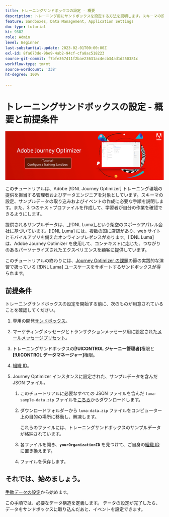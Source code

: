 ```yaml
---
title: トレーニングサンドボックスの設定 - 概要
description: トレーニング用にサンドボックスを設定する方法を説明します。スキーマの設定、サンプルデータの取り込みおよびイベントの作成に必要な手順を説明します。
feature: Sandboxes, Data Management, Application Settings
doc-type: tutorial
kt: 9382
role: Admin
level: Beginner
last-substantial-update: 2023-02-01T00:00:00Z
exl-id: 8fa673de-9be9-4ab2-94cf-cfa8ac518223
source-git-commit: f7bfe367411f2bae23631ac4ecb34ad1d250381c
workflow-type: tm+mt
source-wordcount: '338'
ht-degree: 100%

---
```


# トレーニングサンドボックスの設定 - 概要と前提条件

![バナーチュートリアル - トレーニングサンドボックスの設定](./assets/ajo-banner-configure-training-sandbox.png)

このチュートリアルは、Adobe [!DNL Journey Optimizer] トレーニング環境の提供を担当する管理者およびデータエンジニアを対象としています。スキーマの設定、サンプルデータの取り込みおよびイベントの作成に必要な手順を説明します。また、3 つのテストプロファイルを作成して、学習者が自分の作業を確認できるようにします。

提供されるサンプルデータは、_[!DNL Luma]_という架空のスポーツアパレル会社に基づいています。[!DNL Luma] には、複数の国に店舗があり、web サイトとモバイルアプリを備えたオンラインプレゼンスがあります。[!DNL Luma] は、Adobe Journey Optimizer を使用して、コンテキストに応じた、つながりのあるパーソナライズされたエクスペリエンスを顧客に提供しています。

このチュートリアルの終わりには、[Journey Optimizer の課題](/help/challenges/introduction-and-prerequisites.md)の節の実践的な演習で扱っている [!DNL Luma] ユースケースをサポートするサンドボックスが得られます。

## 前提条件

トレーニングサンドボックスの設定を開始する前に、次のものが用意されていることを確認してください。

1. 専用の開発[サンドボックス](https://experienceleague.adobe.com/docs/journey-optimizer-learn/tutorials/access-control/create-and-manage-sandboxes.html?lang=ja)。

1. マーケティングメッセージとトランザクションメッセージ用に設定された[メールメッセージプリセット](https://experienceleague.adobe.com/docs/journey-optimizer-learn/tutorials/configuration/channel-configuration/set-up-email-channel.html?lang=ja)。

1. トレーニングサンドボックスの&#x200B;**[!UICONTROL ジャーニー管理者]**&#x200B;権限と&#x200B;**[!UICONTROL データマネージャー]**&#x200B;権限。

1. [組織 ID](https://experienceleague.adobe.com/docs/core-services/interface/administration/organizations.html?lang=ja)。

1. Journey Optimizer インスタンスに設定された、サンプルデータを含んだ JSON ファイル。

   1. このチュートリアルに必要なすべての JSON ファイルを含んだ `luma-sample-data.zip` ファイルを[こちら](/help/tutorial-configure-a-training-sandbox/assets/luma-data/luma-sample-data.zip)からダウンロードします。

   1. ダウンロードフォルダーから `luma-data.zip` ファイルをコンピューター上の目的の場所に移動し、解凍します。

      これらのファイルには、トレーニングサンドボックスのサンプルデータが格納されています。

   1. 各ファイルを開き、**`yourOrganizationID`** を見つけて、ご自身の[組織 ID](https://experienceleague.adobe.com/docs/core-services/interface/administration/organizations.html?lang=ja) に置き換えます。

   1. ファイルを保存します。

## それでは、始めましょう。

[手動データの設定](/help/tutorial-configure-a-training-sandbox/manual-data-set-up.md)から始めます。

この手順では、必要なデータ構造を定義します。 データの設定が完了したら、データをサンドボックスに取り込んだあと、イベントを設定できます。
